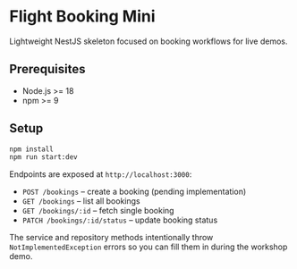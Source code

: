 # Flight Booking Mini

Lightweight NestJS skeleton focused on booking workflows for live demos.

## Prerequisites

- Node.js >= 18
- npm >= 9

## Setup

```bash
npm install
npm run start:dev
```

Endpoints are exposed at `http://localhost:3000`:

- `POST /bookings` – create a booking (pending implementation)
- `GET /bookings` – list all bookings
- `GET /bookings/:id` – fetch single booking
- `PATCH /bookings/:id/status` – update booking status

The service and repository methods intentionally throw `NotImplementedException` errors so you can fill them in during the workshop demo.
